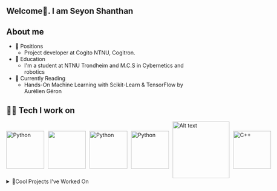 ## Welcome👋. I am Seyon Shanthan

## About me
* 🔭 Positions
  * Project developer at Cogito NTNU, Cogitron. 
* 🏦 Education
  * I'm a student at NTNU Trondheim and M.C.S in Cybernetics and robotics
* 📖 Currently Reading
  * Hands-On Machine Learning with Scikit-Learn & TensorFlow by Aurélien Géron
## 🧑‍💻 Tech I work on
<div style="display: flex; gap: 10px; align-items: center;">
  <img src="https://static.vecteezy.com/system/resources/previews/048/332/144/non_2x/python-icon-transparent-background-free-png.png" alt="Python" width="100" />
  <img src="https://miro.medium.com/v2/resize:fit:300/0*aFhjkhfLZOJpdL6y.png" width="100" />
  <img src="https://encrypted-tbn0.gstatic.com/images?q=tbn:ANd9GcT3ioErrXCaT2yZgsMaefs8irg9dRTWVk882Q&s" alt="Python" width="100" />
  <img src="https://static-00.iconduck.com/assets.00/tensorflow-icon-1911x2048-1m2s54vn.png" alt="Python" width="100" />
  <img src="https://encrypted-tbn0.gstatic.com/images?q=tbn:ANd9GcQt3p-HtOe931QwKElWKMhVhvd0x6XqcDDBwcCqL9WD-9CiON2sUlKCFK3FAVbPiqVxFuk&usqp=CAU" alt="Alt text" width="150" />
  <img src="https://www.freeiconspng.com/uploads/c--logo-icon-0.png" alt="C++" width="100" />
</div>
<details>
  <summary>🚀Cool Projects I've Worked On</summary>
  <h2 align="center">
  <a href="https://github.com/seysha-git/Green-Escape-Game" target="_blank" style="text-decoration: none; color: inherit;">
    2D Escape Game
  </a>
</h2>
  <p align="center">
    Developed a 2D shooting game using Pygame as part of the subject IT 2 during high school.
  </p>
</details>


